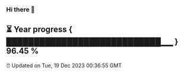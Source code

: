### Hi there 👋
⏳ Year progress { ████████████████████████████▁▁ } 96.45 %
---
⏰ Updated on Tue, 19 Dec 2023 00:36:55 GMT

